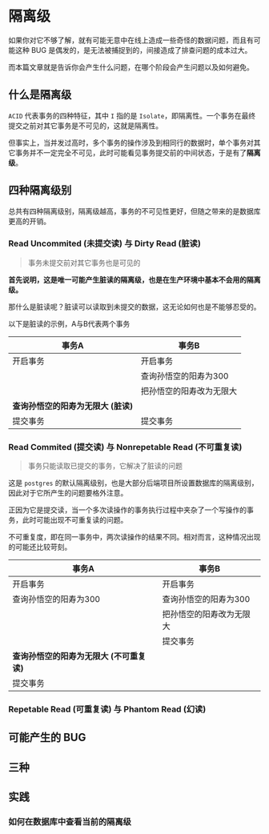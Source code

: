 # 隔离级

如果你对它不够了解，就有可能无意中在线上造成一些奇怪的数据问题，而且有可能这种 BUG 是偶发的，是无法被捕捉到的，间接造成了排查问题的成本过大。

而本篇文章就是告诉你会产生什么问题，在哪个阶段会产生问题以及如何避免。

## 什么是隔离级

`ACID` 代表事务的四种特征，其中 `I` 指的是 `Isolate`，即隔离性。一个事务在最终提交之前对其它事务是不可见的，这就是隔离性。

但事实上，当并发过高时，多个事务的操作涉及到相同行的数据时，单个事务对其它事务并不一定完全不可见，此时可能看见事务提交前的中间状态，于是有了**隔离级**。


## 四种隔离级别

总共有四种隔离级别，隔离级越高，事务的不可见性更好，但随之带来的是数据库更高的开销。

### Read Uncommited (未提交读) 与 Dirty Read (脏读)

> 事务未提交前对其它事务也是可见的

**首先说明，这是唯一可能产生脏读的隔离级，也是在生产环境中基本不会用的隔离级。**

那什么是脏读呢？脏读可以读取到未提交的数据，这无论如何也是不能够忍受的。

以下是脏读的示例，A与B代表两个事务

|  事务A               | 事务B  |
|  ----               | ----   |
|  开启事务            | 开启事务 |
|                     | 查询孙悟空的阳寿为300|
|                     | 把孙悟空的阳寿改为无限大|
| **查询孙悟空的阳寿为无限大 (脏读)** | |
| 提交事务| 提交事务 |

### Read Commited (提交读) 与 Nonrepetable Read (不可重复读)

> 事务只能读取已提交的事务，它解决了脏读的问题

这是 `postgres` 的默认隔离级别，也是大部分后端项目所设置数据库的隔离级别，因此对于它所产生的问题要格外注意。

正因为它是提交读，当一个多次读操作的事务执行过程中夹杂了一个写操作的事务，此时可能出现不可重复读的问题。

不可重复度，即在同一事务中，两次读操作的结果不同。相对而言，这种情况出现的可能还比较苛刻。

|  事务A               | 事务B  |
|  ----               | ----   |
|  开启事务            | 开启事务 |
|  查询孙悟空的阳寿为300 | 查询孙悟空的阳寿为300|
|                     | 把孙悟空的阳寿改为无限大|
|                     | 提交事务|
| **查询孙悟空的阳寿为无限大 (不可重复读)** | |
| 提交事务| |

### Repetable Read (可重复读) 与 Phantom Read (幻读)



## 可能产生的 BUG

## 三种

## 实践

### 如何在数据库中查看当前的隔离级

``` sql

```